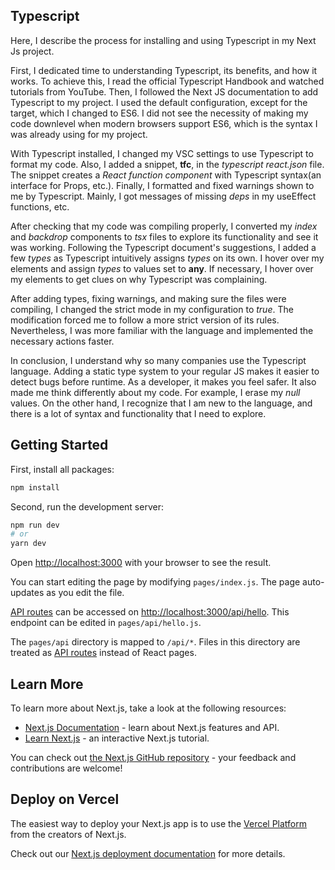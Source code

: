 ## Typescript

Here, I describe the process for installing and using Typescript in my Next Js project.

First, I dedicated time to understanding Typescript, its benefits, and how it works. To achieve this, I read the official Typescript Handbook and watched tutorials from YouTube. Then, I followed the Next JS documentation to add Typescript to my project. I used the default configuration, except for the target, which I changed to ES6. I did not see the necessity of making my code downlevel when modern browsers support ES6, which is the syntax I was already using for my project.

With Typescript installed, I  changed my VSC settings to use Typescript to format my code. Also, I added a snippet, **tfc**, in the *typescript react.json* file. The snippet creates a *React function component* with Typescript syntax(an interface for Props, etc.). Finally, I formatted and fixed warnings shown to me by Typescript. Mainly, I got messages of missing *deps* in my useEffect functions, etc.

After checking that my code was compiling properly, I converted my *index* and *backdrop* components to *tsx* files to explore its functionality and see it was working. Following the Typescript document's suggestions, I added a few *types* as Typescript intuitively assigns *types* on its own. I hover over my elements and assign *types* to values set to **any**. If necessary, I hover over my elements to get clues on why Typescript was complaining.

After adding types, fixing warnings, and making sure the files were compiling,  I changed the strict mode in my configuration to *true*. The modification forced me to follow a more strict version of its rules. Nevertheless, I was more familiar with the language and implemented the necessary actions faster.

In conclusion, I understand why so many companies use the Typescript language. Adding a static type system to your regular JS makes it easier to detect bugs before runtime. As a developer, it makes you feel safer. It also made me think differently about my code. For example, I erase my *null* values. On the other hand, I recognize that I am new to the language, and there is a lot of syntax and functionality that I need to explore.

## Getting Started

First, install all packages:

```bash
npm install
```

Second, run the development server:

```bash
npm run dev
# or
yarn dev
```

Open [http://localhost:3000](http://localhost:3000) with your browser to see the result.

You can start editing the page by modifying `pages/index.js`. The page auto-updates as you edit the file.

[API routes](https://nextjs.org/docs/api-routes/introduction) can be accessed on [http://localhost:3000/api/hello](http://localhost:3000/api/hello). This endpoint can be edited in `pages/api/hello.js`.

The `pages/api` directory is mapped to `/api/*`. Files in this directory are treated as [API routes](https://nextjs.org/docs/api-routes/introduction) instead of React pages.

## Learn More

To learn more about Next.js, take a look at the following resources:

- [Next.js Documentation](https://nextjs.org/docs) - learn about Next.js features and API.
- [Learn Next.js](https://nextjs.org/learn) - an interactive Next.js tutorial.

You can check out [the Next.js GitHub repository](https://github.com/vercel/next.js/) - your feedback and contributions are welcome!

## Deploy on Vercel

The easiest way to deploy your Next.js app is to use the [Vercel Platform](https://vercel.com/new?utm_medium=default-template&filter=next.js&utm_source=create-next-app&utm_campaign=create-next-app-readme) from the creators of Next.js.

Check out our [Next.js deployment documentation](https://nextjs.org/docs/deployment) for more details.
